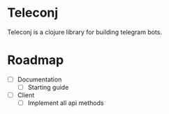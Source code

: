 # Teleconj

Teleconj is a clojure library for building telegram bots.

# Roadmap

- [ ] Documentation
  - [ ] Starting guide

- [ ] Client
  - [ ] Implement all api methods